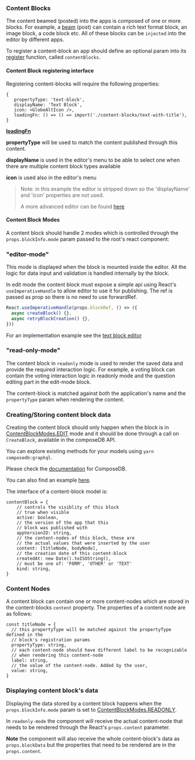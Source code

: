 ### Content Blocks

The content beamed (posted) into the apps is composed of one or more blocks.
For example, a [beam](./GLOSSARY.md#beam) (post) can contain a rich text format block, an image block,
a code block etc.
All of these blocks can be `injected` into the editor by different apps.

To register a content-block an app should define an optional param into
its [register](../apps/example-app/src/index.tsx) function, called `contentBlocks`.

#### Content Block registering interface

Registering content-blocks will require the following properties:

```
{
   propertyType: 'text-block',
   displayName: 'Text Block',
   icon: <GlobeAltIcon />,
   loadingFn: () => () => import('./content-blocks/text-with-title'),
}
```

**[loadingFn](./loading-fn.md)**

**propertyType** will be used to match the content published through this content.

**displayName** is used in the editor's menu to be able to select one when there are multiple content block types available

**icon** is used also in the editor's menu

> Note: in this example the editor is stripped down so the 'displayName' and 'icon'
> properties are not used.
>
> A more advanced editor can be found [here](https://github.com/AKASHAorg/akasha-core/blob/next/ui/apps/akasha/src/extensions/beam-editor/beam-editor.tsx)

#### Content Block Modes

A content block should handle 2 modes which is controlled through the `props.blockInfo.mode`
param passed to the root's react component:

### **"editor-mode"**

This mode is displayed when the block is mounted inside the editor.
All the logic for data input and validation is handled internally by the block.

In edit mode the content block must expose a simple api using React's
`useImperativeHandle` to allow editor to use it for publishing. The ref is passed
as prop so there is no need to use forwardRef.

```ts
React.useImperativeHandle(props.blockRef, () => ({
  async createBlock() {},
  async retryBlockCreation() {},
}))
```

For an implementation example see the [text block editor](../apps/example-app/src/content-blocks/text-with-title/text-block-editor.tsx)

### **"read-only-mode"**

The content block in `readonly` mode is used to render the saved data and provide
the required interaction logic. For example, a voting block can contain the voting
interaction logic in readonly mode and the question editing part in the
edit-mode block.

The content-block is matched against both the application's name and the
`propertyType` param when rendering the content.

### Creating/Storing content block data
Creating the content block should only happen when the block is
in [ContentBlockModes.EDIT](../libs/typings/src/ui/editor-blocks.ts) mode and it should
be done through a call on `CreateBlock`, available in the composeDB API.

You can explore existing methods for your models using `yarn composedb:graphql`.

Please check the [documentation](https://developers.ceramic.network/docs/composedb/getting-started) for ComposeDB.

You can also find an example [here](../apps/example-app/src/content-blocks/text-with-title/text-block-editor.tsx).

The interface of a content-block model is:

```
contentBlock = {
    // controls the visiblity of this block
    // true when visible
    active: boolean, 
    // the version of the app that this 
    // block was published with
    appVersionID: string,
    // the content-nodes of this block, these are 
    // the actual values that were inserted by the user 
    content: [titleNode, bodyNode],
    // the creation date of this content-block
    createdAt: new Date().toISOString(),
    // must be one of: 'FORM', 'OTHER' or 'TEXT'
    kind: string,
}
```

### Content Nodes
A content block can contain one or more content-nodes which are stored in the content-blocks `content` property.
The properties of a content node are as follows:
```
const titleNode = {
  // this propertyType will be matched against the propertyType defined in the
  // block's registration params
  propertyType: string,
  // each content-node should have different label to be recognizable
  // when rendering this content-node
  label: string,
  // the value of the content-node. Added by the user,
  value: string,
}
```

### Displaying content block's data

Displaying the data stored by a content block happens when the `props.blockInfo.mode`
param is set to [ContentBlockModes.READONLY](../libs/typings/src/ui/editor-blocks.ts).

In `readonly-mode` the component will receive the actual content-node that
needs to be rendered through the React's `props.content` parameter.

**Note** the component will also receive the whole content-block's data as `props.blockData`
but the properties that need to be rendered are in the `props.content`.
